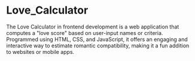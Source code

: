 # Love_Calculator
The Love Calculator in frontend development is a web application that computes a "love score" based on user-input names or criteria. Programmed using HTML, CSS, and JavaScript, it offers an engaging and interactive way to estimate romantic compatibility, making it a fun addition to websites or mobile apps.
